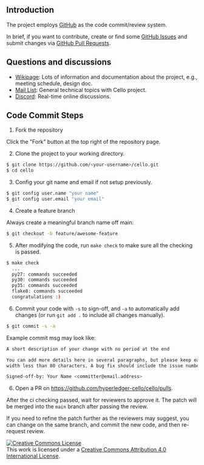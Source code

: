 [//]: # (SPDX-License-Identifier: CC-BY-4.0)

## Introduction

The project employs [GitHub](https://github.com/hyperledger-cello/cello) as the code commit/review system.

In brief, if you want to contribute, create or find some [GitHub Issues](https://docs.github.com/en/issues) and submit changes via [GitHub Pull Requests](https://docs.github.com/en/pull-requests).

## Questions and discussions

* [Wikipage](https://wiki.hyperledger.org/projects/cello): Lots of information and documentation about the project, e.g., meeting schedule, design doc.
* [Mail List](mailto:hyperledger-cello@lists.hyperledger.org): General technical topics with Cello project.
* [Discord](https://discord.gg/hyperledger): Real-time online discussions.

## Code Commit Steps

1. Fork the repository

Click the "Fork" button at the top right of the repository page.

2. Clone the project to your working directory.

```bash
$ git clone https://github.com/<your-username>/cello.git
$ cd cello
```

3. Config your git name and email if not setup previously.

```bash
$ git config user.name "your name"
$ git config user.email "your email"
```

4. Create a feature branch

Always create a meaningful branch name off main:

```bash
$ git checkout -b feature/awesome-feature
```

5. After modifying the code, run `make check` to make sure all the checking is passed.

```bash
$ make check
  ...
  py27: commands succeeded
  py30: commands succeeded
  py35: commands succeeded
  flake8: commands succeeded
  congratulations :)
```

6. Commit your code with `-s` to sign-off, and `-a` to automatically add changes (or run `git add .` to include all changes manually).

```bash
$ git commit -s -a
```

Example commit msg may look like:

```bash
A short description of your change with no period at the end

You can add more details here in several paragraphs, but please keep each line
width less than 80 characters. A bug fix should include the issue number.

Signed-off-by: Your Name <committer@email.address>
```

6. Open a PR on https://github.com/hyperledger-cello/cello/pulls.

After the ci checking passed, wait for reviewers to approve it. The patch will be merged into the `main` branch after passing the review.

If you need to refine the patch further as the reviewers may suggest, you can change on the same branch, and commit the new code, and then re-request review.

<a rel="license" href="http://creativecommons.org/licenses/by/4.0/"><img alt="Creative Commons License" style="border-width:0" src="https://i.creativecommons.org/l/by/4.0/88x31.png" /></a><br />This work is licensed under a <a rel="license" href="http://creativecommons.org/licenses/by/4.0/">Creative Commons Attribution 4.0 International License</a>.
